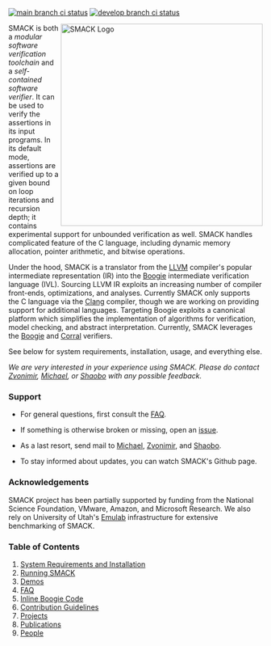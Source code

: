 [![main branch ci status](https://github.com/smackers/smack/workflows/SMACK%20CI/badge.svg?branch=main)](https://github.com/smackers/smack/actions)
[![develop branch ci status](https://github.com/smackers/smack/workflows/SMACK%20CI/badge.svg?branch=develop)](https://github.com/smackers/smack/actions)

<img src="docs/smack-logo.png" width=400 alt="SMACK Logo" align="right">

SMACK is both a *modular software verification toolchain* and a
*self-contained software verifier*. It can be used to verify the assertions
in its input programs. In its default mode, assertions are verified up to a
given bound on loop iterations and recursion depth; it contains experimental
support for unbounded verification as well. SMACK handles complicated feature
of the C language, including dynamic memory allocation, pointer arithmetic, and
bitwise operations.

Under the hood, SMACK is a translator from the [LLVM](http://www.llvm.org)
compiler's popular intermediate representation (IR) into the
[Boogie](https://github.com/boogie-org/boogie) intermediate verification language (IVL).
Sourcing LLVM IR exploits an increasing number of compiler front-ends,
optimizations, and analyses. Currently SMACK only supports the C language via
the [Clang](http://clang.llvm.org) compiler, though we are working on providing
support for additional languages. Targeting Boogie exploits a canonical
platform which simplifies the implementation of algorithms for verification,
model checking, and abstract interpretation. Currently, SMACK leverages the
[Boogie](https://github.com/boogie-org/boogie) and [Corral](https://github.com/boogie-org/corral)
verifiers.

See below for system requirements, installation, usage, and everything else.

*We are very interested in your experience using SMACK. Please do contact
[Zvonimir](mailto:zvonimir@cs.utah.edu), [Michael](mailto:michael.emmi@gmail.com), or
[Shaobo](mailto:shaobohe@baidu.com) with any possible feedback.*


### Support

* For general questions, first consult the [FAQ](docs/faq.md).

* If something is otherwise broken or missing, open an [issue](https://github.com/smackers/smack/issues).

* As a last resort, send mail to 
  [Michael](mailto:michael.emmi@gmail.com), [Zvonimir](mailto:zvonimir@cs.utah.edu),
  and [Shaobo](mailto:shaobohe@baidu.com).

* To stay informed about updates, you can watch SMACK's Github page.


### Acknowledgements

SMACK project has been partially supported by funding from the National Science
Foundation, VMware, Amazon, and Microsoft Research. We also rely on University of
Utah's [Emulab](http://www.emulab.net/) infrastructure for extensive
benchmarking of SMACK.


### Table of Contents

1. [System Requirements and Installation](docs/installation.md)
1. [Running SMACK](docs/running.md)
1. [Demos](docs/demos.md)
1. [FAQ](docs/faq.md)
1. [Inline Boogie Code](docs/boogie-code.md)
1. [Contribution Guidelines](CONTRIBUTING.md)
1. [Projects](docs/projects.md)
1. [Publications](docs/publications.md)
1. [People](docs/people.md)

